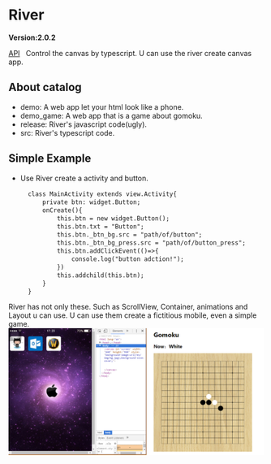 # River
**Version:2.0.2**

[API](https://saberteeth.github.io/River/)  
Control the canvas by typescript. U can use the river create canvas app.

## About catalog
- demo: A web app let your html look like a phone.
- demo_game: A web app that is a game about gomoku.
- release: River's javascript code(ugly).
- src: River's typescript code.

## Simple Example
- Use River create a activity and button.

		class MainActivity extends view.Activity{
			private btn: widget.Button;
			onCreate(){
				this.btn = new widget.Button();
				this.btn.txt = "Button";
				this.btn._btn_bg.src = "path/of/button";
				this.btn._btn_bg_press.src = "path/of/button_press";
				this.btn.addClickEvent(()=>{
					console.log("button adction!");
				})
				this.addchild(this.btn);
			}
		}
River has not only these. Such as ScrollView, Container, animations and Layout u can use. U can use them create a fictitious mobile, even a simple game. 
![](https://github.com/Saberteeth/River/blob/master/demo.png?raw=true)

